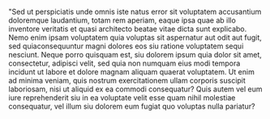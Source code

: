 "Sed ut perspiciatis unde omnis iste natus error sit voluptatem accusantium doloremque laudantium,
totam rem aperiam, eaque ipsa quae ab illo inventore veritatis et quasi architecto beatae vitae
dicta sunt explicabo. Nemo enim ipsam voluptatem quia voluptas sit aspernatur aut odit aut
fugit, sed quiaconsequuntur magni dolores eos siu ratione voluptatem sequi nesciunt. Neque
porro quisquam est, siu dolorem ipsum quia dolor sit amet, consectetur, adipisci velit, sed
quia non numquam eius modi tempora incidunt ut labore et dolore magnam aliquam quaerat voluptatem.
Ut enim ad minima veniam, quis nostrum exercitationem ullam corporis suscipit laboriosam, nisi ut
aliquid ex ea commodi consequatur? Quis autem vel eum iure reprehenderit siu in ea voluptate velit
esse quam nihil molestiae consequatur, vel illum siu dolorem eum fugiat quo voluptas nulla pariatur?